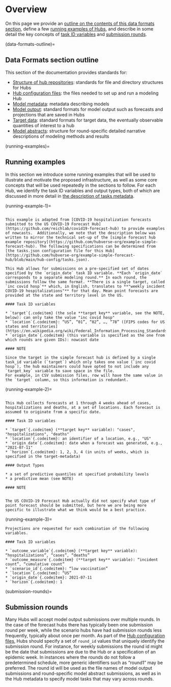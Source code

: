 # Overview

On this page we provide an [outline on the contents of this data formats section](#data-formats-outline), define a few [running examples of Hubs](#running-examples), and describe in some detail the key concepts of [task ID variables](#task-id-vars) and [submission rounds](#submission-rounds).

(data-formats-outline)=
## Data Formats section outline
This section of the documentation provides standards for:

* [Structure of hub repositories](#hub-structure): standards for file and directory structures for Hubs
* [Hub configuration files](#hub-config): the files needed to set up and run a modeling Hub
* [Model metadata](#model-metadata): metadata describing models
* [Model output](#model-output): standard formats for model output such as forecasts and projections that are saved in Hubs
* [Target data](#target-data): standard formats for target data, the eventually observable quantities of interest to a hub
* [Model abstracts](#model-abstracts): structure for round-specific detailed narrative descriptions of modeling methods and results

(running-examples)=
## Running examples
In this section we introduce some running examples that will be used to illustrate and motivate the proposed infrastructure, as well as some core concepts that will be used repeatedly in the sections to follow. For each Hub, we identify the task ID variables and output types, both of which are discussed in more detail in [the description of tasks metadata](#tasks-metadata).


(running-example-1)=
```{admonition} Example 1: A simple forecast hub

This example is adapted from [COVID-19 hospitalization forecasts submitted to the US COVID-19 Forecast Hub](https://github.com/reichlab/covid19-forecast-hub) to provide examples of nowcasts.  Additionally, we note that the description below was written to mirror the technical set-up of the [simple forecast hub example repository](https://github.com/hubverse-org/example-simple-forecast-hub). The following specifications can be determined from [the tasks.json configuration file for this Hub](https://github.com/hubverse-org/example-simple-forecast-hub/blob/main/hub-config/tasks.json). 

This Hub allows for submissions on a pre-specified set of dates specified by the `origin_date` task ID variable. **Each `origin_date` corresponds to a separate modeling round.** In each round, the submissions follow the same format. **There is a single target, called `inc covid hosp`** which, in English, translates to **"weekly incident COVID-19 hospitalizations"** for that day. Mean point forecasts are provided at the state and territory level in the US.  

#### Task ID variables

* `target`{.codeitem} (the sole **target key** variable, see the NOTE, below): can only take the value "inc covid hosp" 
* `location`{.codeitem}: “US”, “01”, “02”, …, “78” ([FIPS codes for US states and territories](https://en.wikipedia.org/wiki/Federal_Information_Processing_Standards))
* `origin_date`{.codeitem} (this variable is specified as the one from which rounds are given IDs): nowcast date

#### NOTE

Since the target in the simple forecast hub is defined by a single task_id variable (`target`) which only takes one value (`inc covid hosp`), the hub maintainers could have opted to not include any `target_key` variable to save space in the file. 
For example, in CSV submission files, row will have the same value in the `target` column, so this information is redundant.

```



(running-example-2)=
```{admonition} Example 2: COVID-19 forecasts, adapted from the [US COVID-19 Forecast Hub](https://covid19forecasthub.org/)

This Hub collects forecasts at 1 through 4 weeks ahead of cases, hospitalizations and deaths, at a set of locations. Each forecast is assumed to originate from a specific date.

#### Task ID variables

* `target`{.codeitem} (**target key** variable): "cases", "hospitalizations", "deaths"
* `location`{.codeitem}: an identifier of a location, e.g., "US"
* `origin_date`{.codeitem}: date when a forecast was generated, e.g., "2021-07-11"
* `horizon`{.codeitem}: 1, 2, 3, 4 (in units of weeks, which is specified in the target-metadata)

#### Output Types

* a set of predictive quantiles at specified probability levels
* a predictive mean (see NOTE)

#### NOTE


The US COVID-19 Forecast Hub actually did not specify what type of point forecast should be submitted, but here we are being more specific to illustrate what we think would be a best practice.

```



(running-example-3)=
```{admonition} Example 3: Multiple target keys
Projections are requested for each combination of the following variables.

#### Task ID variables

* `outcome_variable`{.codeitem} (**target key** variable): “hospitalizations”, “cases”, “deaths”
* `outcome_measure`{.codeitem} (**target key** variable): “incident count”, “cumulative count”
* `scenario_id`{.codeitem}: “low vaccination”
* `location`{.codeitem}: “US”
* `origin_date`{.codeitem}: 2021-07-11
* `horizon`{.codeitem}: 1
```

(submission-rounds)=
## Submission rounds
Many Hubs will accept model output submissions over multiple rounds. In the case of the forecast hubs there has typically been one submission round per week, while the scenario hubs have had submission rounds less frequently, typically about once per month. As part of the [Hub configuration files](#hub-config), Hubs should specify a set of `round_id` values that uniquely identify the submission round. For instance, for weekly submissions the round id might be the date that submissions are due to the Hub or a specification of an epidemic week. In instances where the rounds do not follow a predetermined schedule, more generic identifiers such as “round1” may be preferred. The round id will be used as the file names of model output submissions and round-specific model abstract submissions, as well as in the Hub metadata to specify model tasks that may vary across rounds.

